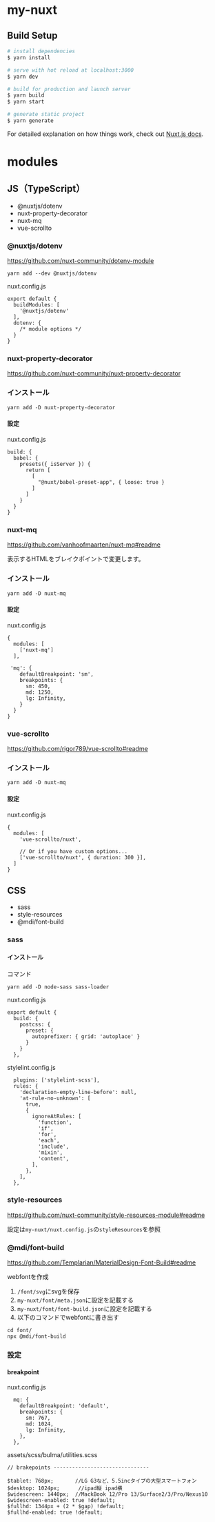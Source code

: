 # my-nuxt

## Build Setup

```bash
# install dependencies
$ yarn install

# serve with hot reload at localhost:3000
$ yarn dev

# build for production and launch server
$ yarn build
$ yarn start

# generate static project
$ yarn generate
```

For detailed explanation on how things work, check out [Nuxt.js docs](https://nuxtjs.org).

# modules

## JS（TypeScript）

* @nuxtjs/dotenv
* nuxt-property-decorator
* nuxt-mq
* vue-scrollto

### @nuxtjs/dotenv

https://github.com/nuxt-community/dotenv-module

```
yarn add --dev @nuxtjs/dotenv
```

nuxt.config.js
```
export default {
  buildModules: [
    '@nuxtjs/dotenv'
  ],
  dotenv: {
    /* module options */
  }
}
```

### nuxt-property-decorator

https://github.com/nuxt-community/nuxt-property-decorator

### インストール
```
yarn add -D nuxt-property-decorator
```

#### 設定

nuxt.config.js
```
build: {
  babel: {
    presets({ isServer }) {
      return [
        [
          "@nuxt/babel-preset-app", { loose: true }
        ]
      ]
    }
  }
}
```

### nuxt-mq

https://github.com/vanhoofmaarten/nuxt-mq#readme

表示するHTMLをブレイクポイントで変更します。

### インストール

```
yarn add -D nuxt-mq
```

#### 設定

nuxt.config.js
```
{
  modules: [
    ['nuxt-mq']
  ],

 'mq': {
    defaultBreakpoint: 'sm',
    breakpoints: {
      sm: 450,
      md: 1250,
      lg: Infinity,
    }
  }
}
```

### vue-scrollto

https://github.com/rigor789/vue-scrollto#readme

### インストール

```
yarn add -D nuxt-mq
```

#### 設定

nuxt.config.js
```
{
  modules: [
    'vue-scrollto/nuxt',

    // Or if you have custom options...
    ['vue-scrollto/nuxt', { duration: 300 }],
  ]
}
```

## CSS

* sass
* style-resources
* @mdi/font-build

### sass

#### インストール

コマンド
```
yarn add -D node-sass sass-loader
```

nuxt.config.js
```
export default {
  build: {
    postcss: {
      preset: {
        autoprefixer: { grid: 'autoplace' }
      }
    }
  },
```

stylelint.config.js
```
  plugins: ['stylelint-scss'],
  rules: {
    'declaration-empty-line-before': null,
    'at-rule-no-unknown': [
      true,
      {
        ignoreAtRules: [
          'function',
          'if',
          'for',
          'each',
          'include',
          'mixin',
          'content',
        ],
      },
    ],
  },
```

### style-resources

https://github.com/nuxt-community/style-resources-module#readme

設定は`my-nuxt/nuxt.config.js`の`styleResources`を参照

### @mdi/font-build

https://github.com/Templarian/MaterialDesign-Font-Build#readme

webfontを作成

1. `/font/svg`にsvgを保存
2. `my-nuxt/font/meta.json`に設定を記載する
3. `my-nuxt/font/font-build.json`に設定を記載する
4. 以下のコマンドでwebfontに書き出す

```
cd font/
npx @mdi/font-build
```


### 設定

#### breakpoint

nuxt.config.js
```
  mq: {
    defaultBreakpoint: 'default',
    breakpoints: {
      sm: 767,
      md: 1024,
      lg: Infinity,
    },
  },
```

assets/scss/bulma/utilities.scss
```
// brakepoints -------------------------------

$tablet: 768px;       //LG G3など、5.5incタイプの大型スマートフォン
$desktop: 1024px;      //ipad縦 ipad横
$widescreen: 1440px;  //MackBook 12/Pro 13/Surface2/3/Pro/Nexus10
$widescreen-enabled: true !default;
$fullhd: 1344px + (2 * $gap) !default;
$fullhd-enabled: true !default;
```
